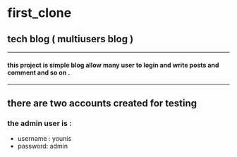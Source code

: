 # first_clone 
## tech blog ( multiusers blog )
----------------------------------------------------------------------------------------------------
####  this project is simple blog allow many user to login and write posts and comment and so on .
------------------------------------------------------------
## there are two accounts created for testing 
### the admin user is : 
*  username : younis
*  password: admin
  

